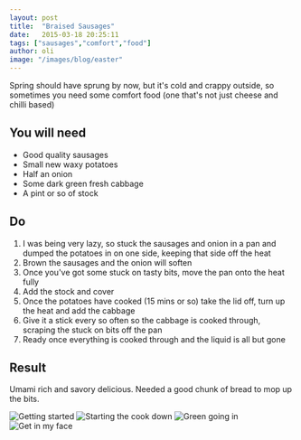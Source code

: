 ```yaml
---
layout: post
title:  "Braised Sausages"
date:   2015-03-18 20:25:11
tags: ["sausages","comfort","food"]
author: oli
image: "/images/blog/easter"
---
```


Spring should have sprung by now, but it's cold and crappy outside, so sometimes you need some comfort food (one that's not just cheese and chilli based)



## You will need

* Good quality sausages
* Small new waxy potatoes
* Half an onion
* Some dark green fresh cabbage
* A pint or so of stock

## Do

1. I was being very lazy, so stuck the sausages and onion in a pan and dumped the potatoes in on one side, keeping that side off the heat
2. Brown the sausages and the onion will soften
3. Once you've got some stuck on tasty bits, move the pan onto the heat fully
4. Add the stock and cover
5. Once the potatoes have cooked (15 mins or so) take the lid off, turn up the heat and add the cabbage
6. Give it a stick every so often so the cabbage is cooked through, scraping the stuck on bits off the pan
7. Ready once everything is cooked through and the liquid is all but gone

## Result

Umami rich and savory delicious.  Needed a good chunk of bread to mop up the bits.

![Getting started](/images/blog/sausages/braised_sausages_1.jpg "Getting started")
![Starting the cook down](/images/blog/sausages/braised_sausages_2.jpg "Starting the cook down")
![Green going in](/images/blog/sausages/braised_sausages_3.jpg "Green going in")
![Get in my face](/images/blog/sausages/braised_sausages_4.jpg "Get in my face")


